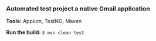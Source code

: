 ### **Automated test project a native Gmail application**

**Tools:** Appium, TestNG, Maven

**Run the build:** `$ mvn clean test`
